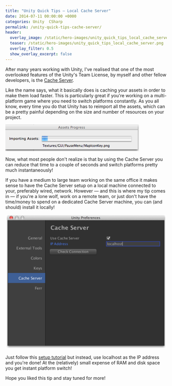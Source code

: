 ```yaml
---
title: "Unity Quick Tips — Local Cache Server"
date: 2014-07-11 00:00:00 +0000
categories: Unity  CSharp
permalink: /unity-quick-tips-cache-server/
header:
  overlay_image: /static/hero-images/unity_quick_tips_local_cache_server.png
  teaser: /static/hero-images/unity_quick_tips_local_cache_server.png
  overlay_filter: 0.5
  show_overlay_excerpt: false
---
```

After many years working with Unity, I've realised that one of the most overlooked features of the Unity's Team License, by myself and other fellow developers, is the <a href="http://docs.unity3d.com/Manual/CacheServer.html" target="_blank">Cache Server</a>.

Like the name says, what it basically does is caching your assets in order to make them load faster. This is particularly great if you're working on a multi-platform game where you need to switch platforms constantly. As you all know, every time you do that Unity has to reimport all the assets, which can be a pretty painful depending on the size and number of resources on your project.

![](/static/images/unity-quick-tips-cache-server/unity_importing.png)

Now, what most people don't realize is that by using the Cache Server you can reduce that time to a couple of seconds and switch platforms pretty much instantaneously!

If you have a medium to large team working on the same office it makes sense to have the Cache Server setup on a local machine connected to your, preferably wired, network. However — and this is where my tip comes in — if you're a lone wolf, work on a remote team, or just don't have the time/money to spend on a dedicated Cache Server machine, you can (and should) install it locally!

![](/static/images/unity-quick-tips-cache-server/unity_cache_server_localhost.png)

Just follow this <a href="http://docs.unity3d.com/Manual/CacheServer.html" target="_blank">setup tutorial</a> but instead, use localhost as the IP address and you're done! At the (relatively) small expense of RAM and disk space you get instant platform switch!

Hope you liked this tip and stay tuned for more!